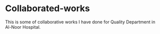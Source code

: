 # Collaborated-works
This is some of collaborative works I have done for Quality Department in Al-Noor Hospital.
